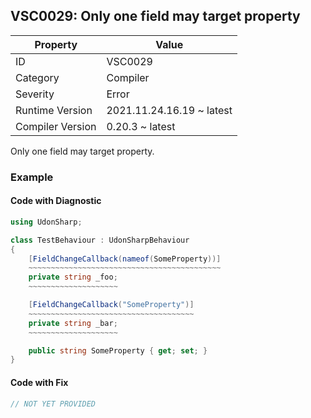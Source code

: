 ## VSC0029: Only one field may target property

| Property         | Value                     | 
| ---------------- | ------------------------- | 
| ID               | VSC0029                   | 
| Category         | Compiler                  | 
| Severity         | Error                     | 
| Runtime Version  | 2021.11.24.16.19 ~ latest | 
| Compiler Version | 0.20.3 ~ latest           | 

Only one field may target property\.  

### Example

#### Code with Diagnostic


```csharp
using UdonSharp;

class TestBehaviour : UdonSharpBehaviour
{
    [FieldChangeCallback(nameof(SomeProperty))]
    ~~~~~~~~~~~~~~~~~~~~~~~~~~~~~~~~~~~~~~~~~~~
    private string _foo;
    ~~~~~~~~~~~~~~~~~~~~

    [FieldChangeCallback("SomeProperty")]
    ~~~~~~~~~~~~~~~~~~~~~~~~~~~~~~~~~~~~~
    private string _bar;
    ~~~~~~~~~~~~~~~~~~~~

    public string SomeProperty { get; set; }
}
```

#### Code with Fix


```csharp
// NOT YET PROVIDED
```


